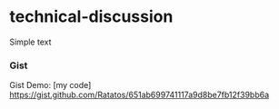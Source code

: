 # technical-discussion

Simple text

### Gist
Gist Demo: [my code] https://gist.github.com/Ratatos/651ab699741117a9d8be7fb12f39bb6a
